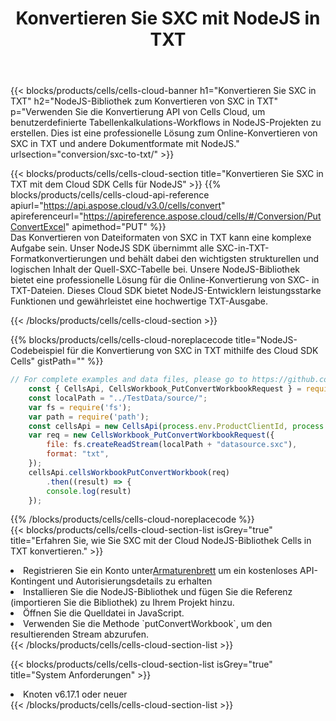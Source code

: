 ﻿---
title:  Konvertieren Sie SXC mit NodeJS in TXT
description:  Verwendung des Cloud SDK Aspose.Cells für NodeJS zum Konvertieren einer Datei im SXC-Format in eine Datei im TXT-Format.
kwords: Excel, Convert SXC to TXT, REST, NodeJS
howto: How to convert SXC to TXT using Aspose.Cells Cloud NodeJS library.
---
{{< blocks/products/cells/cells-cloud-banner h1="Konvertieren Sie SXC in TXT" h2="NodeJS-Bibliothek zum Konvertieren von SXC in TXT" p="Verwenden Sie die Konvertierung API von Cells Cloud, um benutzerdefinierte Tabellenkalkulations-Workflows in NodeJS-Projekten zu erstellen. Dies ist eine professionelle Lösung zum Online-Konvertieren von SXC in TXT und andere Dokumentformate mit NodeJS." urlsection="conversion/sxc-to-txt/" >}}

{{< blocks/products/cells/cells-cloud-section title="Konvertieren Sie SXC in TXT mit dem Cloud SDK Cells für NodeJS" >}}
{{% blocks/products/cells/cells-cloud-api-reference apiurl="https://api.aspose.cloud/v3.0/cells/convert" apireferenceurl="https://apireference.aspose.cloud/cells/#/Conversion/PutConvertExcel" apimethod="PUT" %}}
<br/>
Das Konvertieren von Dateiformaten von SXC in TXT kann eine komplexe Aufgabe sein. Unser NodeJS SDK übernimmt alle SXC-in-TXT-Formatkonvertierungen und behält dabei den wichtigsten strukturellen und logischen Inhalt der Quell-SXC-Tabelle bei. Unsere NodeJS-Bibliothek bietet eine professionelle Lösung für die Online-Konvertierung von SXC- in TXT-Dateien. Dieses Cloud SDK bietet NodeJS-Entwicklern leistungsstarke Funktionen und gewährleistet eine hochwertige TXT-Ausgabe.

{{< /blocks/products/cells/cells-cloud-section >}}

{{% blocks/products/cells/cells-cloud-noreplacecode title="NodeJS-Codebeispiel für die Konvertierung von SXC in TXT mithilfe des Cloud SDK Cells" gistPath="" %}}
 
```js
// For complete examples and data files, please go to https://github.com/aspose-cells-cloud/aspose-cells-cloud-node/
    const { CellsApi, CellsWorkbook_PutConvertWorkbookRequest } = require("asposecellscloud");
    const localPath = "../TestData/source/";
    var fs = require('fs');
    var path = require('path');
    const cellsApi = new CellsApi(process.env.ProductClientId, process.env.ProductClientSecret);
    var req = new CellsWorkbook_PutConvertWorkbookRequest({
        file: fs.createReadStream(localPath + "datasource.sxc"),
        format: "txt",
    });
    cellsApi.cellsWorkbookPutConvertWorkbook(req)
        .then((result) => {
        console.log(result)
    });
```
 
{{% /blocks/products/cells/cells-cloud-noreplacecode %}}
<br/>
{{< blocks/products/cells/cells-cloud-section-list isGrey="true" title="Erfahren Sie, wie Sie SXC mit der Cloud NodeJS-Bibliothek Cells in TXT konvertieren." >}}
<li> Registrieren Sie ein Konto unter<a href="https://dashboard.aspose.cloud/">Armaturenbrett</a> um ein kostenloses API-Kontingent und Autorisierungsdetails zu erhalten</li>
<li>Installieren Sie die NodeJS-Bibliothek und fügen Sie die Referenz (importieren Sie die Bibliothek) zu Ihrem Projekt hinzu.</li>
<li>Öffnen Sie die Quelldatei in JavaScript.</li>
<li>Verwenden Sie die Methode `putConvertWorkbook`, um den resultierenden Stream abzurufen.</li>
{{< /blocks/products/cells/cells-cloud-section-list >}}

{{< blocks/products/cells/cells-cloud-section-list isGrey="true" title="System Anforderungen" >}}
<li>Knoten v6.17.1 oder neuer</li>
{{< /blocks/products/cells/cells-cloud-section-list >}}
